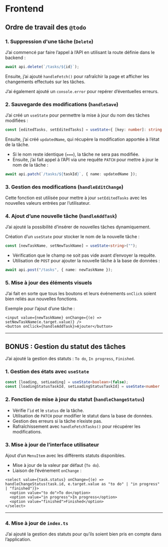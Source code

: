 # Frontend

## Ordre de travail des `@todo`

### 1. Suppression d'une tâche (`Delete`)
J’ai commencé par faire l’appel à l’API en utilisant la route définie dans le backend :

```typescript
await api.delete(`/tasks/${id}`);
```

Ensuite, j’ai ajouté `handleFetch()` pour rafraîchir la page et afficher les changements effectués sur les tâches.

J’ai également ajouté un `console.error` pour repérer d’éventuelles erreurs.

### 2. Sauvegarde des modifications (`handleSave`)
J’ai créé un `useState` pour permettre la mise à jour du nom des tâches modifiées :

```typescript
const [editedTasks, setEditedTasks] = useState<{ [key: number]: string }>({});
```

Ensuite, j’ai créé `updatedName`, qui récupère la modification apportée à l’état de la tâche.

- Si le nom reste identique (`===`), la tâche ne sera pas modifiée.
- Ensuite, j’ai fait appel à l’API via une requête `PATCH` pour mettre à jour le nom de la tâche :

```typescript
await api.patch(`/tasks/${taskId}`, { name: updatedName });
```

### 3. Gestion des modifications (`handleEditChange`)
Cette fonction est utilisée pour mettre à jour `setEditedTasks` avec les nouvelles valeurs entrées par l’utilisateur.

### 4. Ajout d’une nouvelle tâche (`handleAddTask`)
J’ai ajouté la possibilité d’insérer de nouvelles tâches dynamiquement.

Création d’un `useState` pour stocker le nom de la nouvelle tâche :

```typescript
const [newTaskName, setNewTaskName] = useState<string>("");
```

- Vérification que le champ ne soit pas vide avant d’envoyer la requête.
- Utilisation de `POST` pour ajouter la nouvelle tâche à la base de données :

```typescript
await api.post("/tasks", { name: newTaskName });
```

### 5. Mise à jour des éléments visuels
J’ai fait en sorte que tous les boutons et leurs événements `onClick` soient bien reliés aux nouvelles fonctions.

Exemple pour l’ajout d’une tâche :

```tsx
<input value={newTaskName} onChange={(e) => setNewTaskName(e.target.value)} />
<button onClick={handleAddTask}>Ajouter</button>
```

---

## BONUS : Gestion du statut des tâches

J’ai ajouté la gestion des statuts : `To do`, `In progress`, `Finished`.

### 1. Gestion des états avec `useState`

```typescript
const [loading, setLoading] = useState<boolean>(false);
const [loadingStatusTaskId, setLoadingStatusTaskId] = useState<number | null>(null);
```

### 2. Fonction de mise à jour du statut (`handleChangeStatus`)

- Vérifie l’`id` et le `status` de la tâche.
- Utilisation de `PATCH` pour modifier le statut dans la base de données.
- Gestion des erreurs si la tâche n’existe pas.
- Rafraîchissement avec `handleFetchTasks()` pour récupérer les modifications.

### 3. Mise à jour de l’interface utilisateur
Ajout d’un `MenuItem` avec les différents statuts disponibles.

- Mise à jour de la valeur par défaut (`To do`).
- Liaison de l’événement `onChange` :

```tsx
<select value={task.status} onChange={(e) => handleChangeStatus(task.id, e.target.value as "to do" | "in progress" | "finished")}>
  <option value="to do">To do</option>
  <option value="in progress">In progress</option>
  <option value="finished">Finished</option>
</select>
```

---

### 4. Mise à jour de `index.ts`
J’ai ajouté la gestion des statuts pour qu’ils soient bien pris en compte dans l’application.
